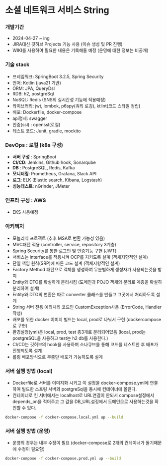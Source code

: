 # 소셜 네트워크 서비스 String

### 개발기간
- 2024-04-27 ~ ing
- JIRA대신 깃허브 Projects 기능 사용 (이슈 생성 및 PR 진행)
- WIKI를 사용하여 필요한 내용은 기록해둘 예정 (운영에 대한 정보는 비공개)

### 기술 stack
- 프레임워크: SpringBoot 3.2.5, Spring Security
- 언어: Kotlin (java21 기반)
- ORM: JPA, QueryDsl
- RDB: h2, postgreSql
- NoSQL: Redis (SNS의 실시간성 기능에 적용예정)
- 라이브러리: jwt, lombok, p6spy(쿼리 로깅), ktlint(코드 스타일 정립)
- 배포: Dockerfile, docker-compose
- api명세: swagger
- 인증(ssl) : openssl(로컬)
- 테스트 코드: Junit, gradle, mockito

### DevOps : 로컬 (k8s 구성)
- **서버 구성** : SpringBoot
- **CI/CD**: Jenkins, Github hook, Sonarqube
- **DB** : PostgreSQL, Redis, Kafka
- **모니터링**: Prometheus, Grafana, Slack API
- **로그**: ELK (Elastic search, Kibana, Logstash)
- **성능테스트**: nGrinder, JMeter

### 인프라 구성 : AWS
- EKS 사용예정

### 아키텍처
- 모놀리식 프로젝트 (추후 MSA로 변환 가능성 있음)
- MVC패턴 적용 (controller, service, repository 3계층)
- Spring Security를 통한 로그인 및 인증기능 구현 (JWT)
- 서비스는 interface를 적용시켜 OCP를 지키도록 설계 (객체지향적인 설계)
- 단일 책임 원칙(SRP)에 따른 코드 설계 (객체지향적인 설계)
- Factory Method 패턴으로 객체를 생성하여 무분별하게 생성자가 사용되는것을 방지
- Entity와 DTO를 확실하게 분리시킴 (도메인과 POJO 객체의 분리로 계층을 확실히 분리하여 설계)
- Entity와 DTO의 변환은 따로 converter 클래스를 만들고 그곳에서 처리하도록 설계
- String 서버 전용 예외처리 코드인 CustomException사용 (ErrorCode, Handler 작성)
- 배포를 위한 docker 이미지 빌드는 local, prod로 나눠서 구현 (dockercompose로 구현)
- 환경설정(yml)은 local, prod, test 총3개로 분리되어있음 (local, prod는 postgreSQL을 사용하고 test는 h2 db를 사용한다.)
- CI/CD는 깃허브의 hook을 사용하며 소나큐브를 통해 코드를 테스트한 후 배포가 진행되도록 설계
- 롤링 배포방식으로 무중단 배포가 가능하도록 설계

### 서버 실행 방법 (local)
- Dockerfile로 서버를 이미지화 시키고 이 설정을 docker-compose.yml에 연결하여 빌드한 스프링 서버와 postgreSql을 동시에 컨테이너에 올린다.
- 컨테이너로 킨 서버에서는 localhost로 URL연결이 안되서 compose설정에서 depends_on을 적어주고 그 값을 DB_URL설정에서 도메인으로 사용하는것을 확인할 수 있다.
```bash
docker-compose -f docker-compose.local.yml up --build
```

### 서버 실행 방법 (운영)
- 운영의 경우는 내부 수정이 필요 (docker-compose로 2개의 컨테이너가 돌기때문에 수정이 필요함)
```bash
docker-compose -f docker-compose.prod.yml up --build
```
